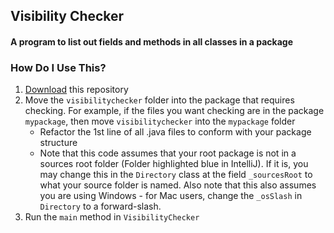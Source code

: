 ## Visibility Checker
#### A program to list out fields and methods in all classes in a package

### How Do I Use This?
1. [Download](https://github.com/beverleysun/visibility-checker/archive/master.zip) this repository
2. Move the `visibilitychecker` folder into the package that requires checking. For example, if the files you want checking are in the package `mypackage`, then move `visibilitychecker` into the `mypackage` folder
   - Refactor the 1st line of all .java files to conform with your package structure
   - Note that this code assumes that your root package is not in a sources root folder (Folder highlighted blue in IntelliJ). If it is, you may change this in the `Directory` class at the field `_sourcesRoot` to what your source folder is named. Also note that this also assumes you are using Windows - for Mac users, change the `_osSlash` in `Directory` to a forward-slash.
3. Run the `main` method in `VisibilityChecker`
